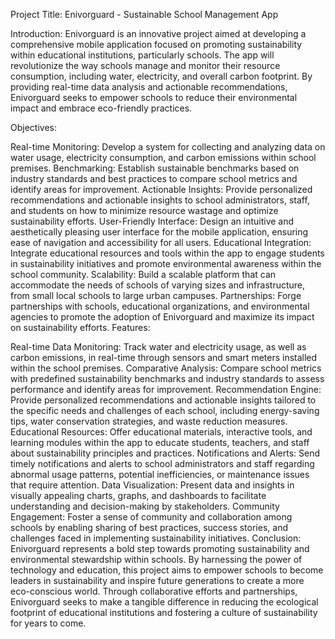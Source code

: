 Project Title: Enivorguard - Sustainable School Management App

Introduction:
Enivorguard is an innovative project aimed at developing a comprehensive mobile application focused on promoting sustainability within educational institutions, particularly schools. The app will revolutionize the way schools manage and monitor their resource consumption, including water, electricity, and overall carbon footprint. By providing real-time data analysis and actionable recommendations, Enivorguard seeks to empower schools to reduce their environmental impact and embrace eco-friendly practices.

Objectives:

Real-time Monitoring: Develop a system for collecting and analyzing data on water usage, electricity consumption, and carbon emissions within school premises.
Benchmarking: Establish sustainable benchmarks based on industry standards and best practices to compare school metrics and identify areas for improvement.
Actionable Insights: Provide personalized recommendations and actionable insights to school administrators, staff, and students on how to minimize resource wastage and optimize sustainability efforts.
User-Friendly Interface: Design an intuitive and aesthetically pleasing user interface for the mobile application, ensuring ease of navigation and accessibility for all users.
Educational Integration: Integrate educational resources and tools within the app to engage students in sustainability initiatives and promote environmental awareness within the school community.
Scalability: Build a scalable platform that can accommodate the needs of schools of varying sizes and infrastructure, from small local schools to large urban campuses.
Partnerships: Forge partnerships with schools, educational organizations, and environmental agencies to promote the adoption of Enivorguard and maximize its impact on sustainability efforts.
Features:

Real-time Data Monitoring: Track water and electricity usage, as well as carbon emissions, in real-time through sensors and smart meters installed within the school premises.
Comparative Analysis: Compare school metrics with predefined sustainability benchmarks and industry standards to assess performance and identify areas for improvement.
Recommendation Engine: Provide personalized recommendations and actionable insights tailored to the specific needs and challenges of each school, including energy-saving tips, water conservation strategies, and waste reduction measures.
Educational Resources: Offer educational materials, interactive tools, and learning modules within the app to educate students, teachers, and staff about sustainability principles and practices.
Notifications and Alerts: Send timely notifications and alerts to school administrators and staff regarding abnormal usage patterns, potential inefficiencies, or maintenance issues that require attention.
Data Visualization: Present data and insights in visually appealing charts, graphs, and dashboards to facilitate understanding and decision-making by stakeholders.
Community Engagement: Foster a sense of community and collaboration among schools by enabling sharing of best practices, success stories, and challenges faced in implementing sustainability initiatives.
Conclusion:
Enivorguard represents a bold step towards promoting sustainability and environmental stewardship within schools. By harnessing the power of technology and education, this project aims to empower schools to become leaders in sustainability and inspire future generations to create a more eco-conscious world. Through collaborative efforts and partnerships, Enivorguard seeks to make a tangible difference in reducing the ecological footprint of educational institutions and fostering a culture of sustainability for years to come.



